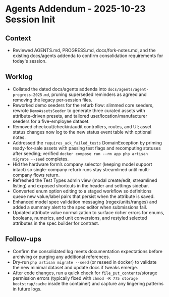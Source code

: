 # Agents Addendum - 2025-10-23 Session Init

## Context
- Reviewed AGENTS.md, PROGRESS.md, docs/fork-notes.md, and the existing docs/agents addenda to confirm consolidation requirements for today's session.

## Worklog
- Collated the dated docs/agents addenda into `docs/agents/agent-progress-2025.md`, pruning superseded reminders as agreed and removing the legacy per-session files.
- Reworked demo seeders for the refurb flow: slimmed core seeders, rewrote `DemoAssetsSeeder` to generate three curated assets with attribute-driven presets, and tailored user/location/manufacturer seeders for a five-employee dataset.
- Removed checkout/checkin/audit controllers, routes, and UI; asset status changes now log to the new status event table with optional notes.
- Addressed the `requires_ack_failed_tests` DomainException by priming ready-for-sale assets with passing test flags and recomputing statuses after seeding; verified `docker compose run --rm app php artisan migrate --seed` completes.
- Hid the hardware form’s company selector (keeping model support intact) so single-company refurb runs stay streamlined until multi-company flows return.
- Refreshed the Test Types admin view (modal create/edit, streamlined listing) and exposed shortcuts in the header and settings sidebar.
- Converted enum option editing to a staged workflow so definitions queue new value/label pairs that persist when the attribute is saved.
- Enhanced model spec validation messaging (regex/units/ranges) and added a summary alert to the spec editor when submissions fail.
- Updated attribute value normalization to surface richer errors for enums, booleans, numerics, and unit conversions, and restyled selected attributes in the spec builder for contrast.

## Follow-ups
- Confirm the consolidated log meets documentation expectations before archiving or purging any additional references.
- Dry-run `php artisan migrate --seed` (or reseed in docker) to validate the new minimal dataset and update docs if tweaks emerge.
- After code changes, run a quick check for `file_put_contents`/storage permission errors (typically fixed with `chmod -R 775 storage bootstrap/cache` inside the container) and capture any lingering patterns in future logs.

